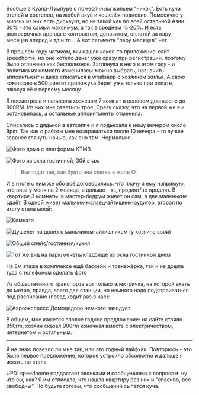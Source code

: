 [category]: <> (Travel, Malaysia)
[date]: <> (2024/03/07)
[title]: <> (SpeedHome или как я в Куала-Лумпуре жилье снимала)

Вообще в Куала-Лумпуре с помесячным жильем "никак". Есть куча отелей и хостелов, на любой вкус и кошелёк подневно. Помесячно у многих из них есть дискаунт, но не такой как во всей остальной Азии. 30% - это самый максимум, а так в среднем 15-20%. И есть долгосрочная аренда с контрактом, депозитом, оплатой за пару месяцев вперед и тд и тп... А вот сегмента "пару месяцев" нет.

В прошлом году чатиком, мы нашли какое-то приложение-сайт speedhome, но оно хотело денег уже сразу при регистрации, поэтому было отложено как бесполезное. Заглянула в него в этом году - и политика их немного изменилась: можно выбрать, назначить аппойнтмент и даже списаться в whatsapp с хозяином жилья. А свою комиссию в 500 рингит приложуха берет уже только при оплате, плюсуя её к первому месяцу. 

Я посмотрела и написала хозяевам 7 комнат в ценовом диапазоне до 900RM. Из них мне ответили трое. Сразу скажу, что на первой же я и остановилась, а остальные аппоинтменты отменила. 

Списались с дядькой в ватсаппе и я подъехала к нему вечером около 9pm. Так как с работы мне возвращаться после 10 вечера - то лучше заранее глянуть ночью, как оно там. Нормально.

![Фото дома с платформы KTMB](https://bafybeickmy2pzgrw5vbfsdffcrfm43irqpg6sl6qyinxp5ge6g4kx7b3r4.ipfs.flk-ipfs.xyz/SpeedHome-01.jpeg)

![Фото из окна гостинной, 30й этаж](https://bafybeickmy2pzgrw5vbfsdffcrfm43irqpg6sl6qyinxp5ge6g4kx7b3r4.ipfs.flk-ipfs.xyz/SpeedHome-02.jpeg)

> Выглядит так, как будто она слегка в жопе © 

И в итоге с ним же обо всё договорились: что плачу я ему напрямую, что виза у меня на 2 месяца, а дальше - хз, продлят/не продлят. В квартире 3 комнаты: в мастер-бедрум живет он сам, а две маленькие сдаёт. В одной живет мальчик-малаец-айтишник-аудитор, вторая по итогу стала моей:

![Комната](https://bafybeickmy2pzgrw5vbfsdffcrfm43irqpg6sl6qyinxp5ge6g4kx7b3r4.ipfs.flk-ipfs.xyz/SpeedHome-03.jpeg)

![Душелет на двоих с мальчиком-айтишником (у хозяина свой)](https://bafybeickmy2pzgrw5vbfsdffcrfm43irqpg6sl6qyinxp5ge6g4kx7b3r4.ipfs.flk-ipfs.xyz/SpeedHome-04.jpg)

![Общий спейс/гостинная/кухня](https://bafybeickmy2pzgrw5vbfsdffcrfm43irqpg6sl6qyinxp5ge6g4kx7b3r4.ipfs.flk-ipfs.xyz/SpeedHome-05.jpeg)

![Тот же вид на парк/мечеть/кладбище из окна гостинной днём](https://bafybeickmy2pzgrw5vbfsdffcrfm43irqpg6sl6qyinxp5ge6g4kx7b3r4.ipfs.flk-ipfs.xyz/SpeedHome-06.jpeg)

На 8м этаже в комплексе ещё бассейн и тренажёрка, так и не дошла туда с телефоном сделать фото

Из общественного транспорта вот только электричка, на которой ехать до метро, правда, всего две станции, но немного надо подстраиваться под расписание (поезд ходит раз в час):

![Аэроэкспресс Домодедово немного завидует](https://bafybeickmy2pzgrw5vbfsdffcrfm43irqpg6sl6qyinxp5ge6g4kx7b3r4.ipfs.flk-ipfs.xyz/SpeedHome-07.jpg)

В общем, мне кажется вполне годное предложение: на сайте стояло 850rm, хозяин сказал 900rm конечная вместе с электричеством, интернетом и остальным.

***

Я не знаю повезло ли мне так, или это годный лайфхак. Повторюсь - это было первое предложение, которое устроило абсолютно и дальше я искать не стала 

UPD: speedhome поддастает звонками и сообщениями с вопросом: ну что вы, как? Я им отписала, что нашла квартиру без них и "спасибо, все свободны". Но будьте готовы, что сообщений сыпется куча.